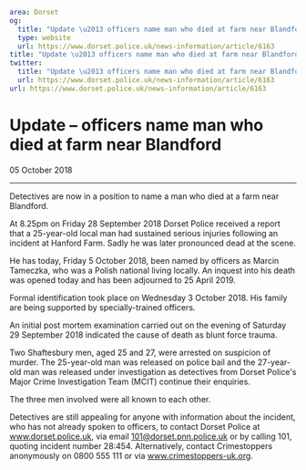 ```yaml
area: Dorset
og:
  title: "Update \u2013 officers name man who died at farm near Blandford"
  type: website
  url: https://www.dorset.police.uk/news-information/article/6163
title: "Update \u2013 officers name man who died at farm near Blandford |"
twitter:
  title: "Update \u2013 officers name man who died at farm near Blandford"
  url: https://www.dorset.police.uk/news-information/article/6163
url: https://www.dorset.police.uk/news-information/article/6163
```

# Update – officers name man who died at farm near Blandford

05 October 2018

* * *

Detectives are now in a position to name a man who died at a farm near Blandford.

At 8.25pm on Friday 28 September 2018 Dorset Police received a report that a 25-year-old local man had sustained serious injuries following an incident at Hanford Farm. Sadly he was later pronounced dead at the scene.

He has today, Friday 5 October 2018, been named by officers as Marcin Tameczka, who was a Polish national living locally. An inquest into his death was opened today and has been adjourned to 25 April 2019.

Formal identification took place on Wednesday 3 October 2018. His family are being supported by specially-trained officers.

An initial post mortem examination carried out on the evening of Saturday 29 September 2018 indicated the cause of death as blunt force trauma.

Two Shaftesbury men, aged 25 and 27, were arrested on suspicion of murder. The 25-year-old man was released on police bail and the 27-year-old man was released under investigation as detectives from Dorset Police's Major Crime Investigation Team (MCIT) continue their enquiries.

The three men involved were all known to each other.

Detectives are still appealing for anyone with information about the incident, who has not already spoken to officers, to contact Dorset Police at www.dorset.police.uk, via email 101@dorset.pnn.police.uk or by calling 101, quoting incident number 28:454. Alternatively, contact Crimestoppers anonymously on 0800 555 111 or via www.crimestoppers-uk.org.
